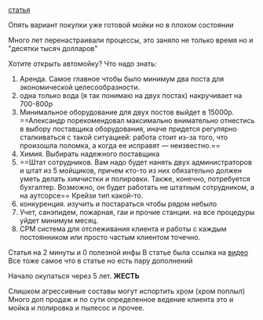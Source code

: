 [статья]( https://money.onliner.by/2021/09/30/sekrety-avtomojki)

Опять вариант покупки уже готовой мойки но в плохом состоянии

Много лет перенастраивали процессы, это заняло не только время но и "десятки тысяч долларов"


Хотите открыть автомойку? Что надо знать:
1. Аренда. Самое главное чтобы было минимум два поста для экономической целесообразности. 
2. одна только вода (я так понимаю на двух постах) накручивает на 700-800р
3. Минимальное оборудование для двух постов выйдет в 15000р. ==Александр порекомендовал максимально внимательно отнестись в выбору поставщика оборудования, иначе придется регулярно сталкиваться с такой ситуацией: работа стоит из-за того, что произошла поломка, а когда ее исправят — неизвестно.==
4. Химия. Выбирать надежного поставщика
5. ==Штат сотрудников. Вам надо будет нанять двух администраторов и штат из 5 мойщиков, причем кто-то из них обязательно должен уметь делать химчистки и полировки. Также, конечно, потребуется бухгалтер. Возможно, он будет работать не штатным сотрудником, а на аутсорсе== Крейзи тип какой-то.
6. конкуренция. изучить и постараться чтобы рядом небыло 
7. Учет, санэпидем, пожарная, гаи и прочие станции. на все процедуры уйдет минимум месяц.
8. СРМ система для отслеживания клиента и работы с каждым постоянником или просто частым клиентом точечно.


Статья на 2 минуты и 0 полезной инфы
В статье была ссылка на [видео](https://www.youtube.com/watch?v=csxKHkPEg0M)  
Все тоже самое что в статье но есть пару дополнений

Начало окупаться через 5 лет. **ЖЕСТЬ**

Слишком агрессивные составы могут испортить хром (хром поплыл)
Много доп продаж и по сути определенное ведение клиента это и мойка и полировка и пылесос и прочее. 

